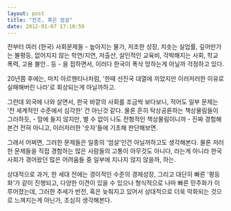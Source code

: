```yaml
---
layout: post
title: "전조, 혹은 엄살"
date: 2012-01-07 17:10:59
---
```



전부터 여러 (한국) 사회문제들 - 높아지는 물가, 저조한 성장, 치솟는 실업률, 깊어만가는 불평등, 없어지지 않는 학연/지연, 저출산, 살인적인 교육비, 각박해지는 사회, 학교 폭력, 고용 불안.. 등 - 을 접하면서, 이러다 한국이 폭삭 망하는게 아닐까 걱정하고 있다.

20년쯤 후에는, 마치 아르헨티나처럼, '한때 선진국 대열에 끼었지만 이러저러한 이유로 실패해버린 나라'로 회상되는게 아닐까하고.

그런데 외국에 나와 살면서, 한국 바깥의 사회를 조금씩 보다보니, 적어도 일부 문제는 '전 세계적인 수준에서 심각한' 건 아닌것 같다. 물론 흔히 탁상공론하는 책상물림들이 그러하듯, - 맘에 들지 않지만, 별 수 없이 나도 전형적인 책상물림이니까 - 진짜 경험해본건 전혀 아니고, 이러저러한 '숫자'들에 기초해 판단해보면.

그래서 어쩌면, 그러한 문제들은 일종의 '엄살'인건 아닐까하고도 생각해본다. 물론 저러한 문제들을 직접 경험하는 많은 사람들의 고통이 아무것도 아니다, 라는게 아니라 한국사회가 겪어왔던 많은 어려움들 중 일부에 지나지 않지 않을까, 하는.

상대적으로 과거, 한 세대 전에는 경이적인 수준의 경제성장, 그리고 대단히 빠른 '평등화'가 같이 진행되고, 다양한 이견이 있을 수 있으나 형식적으로 나마 빠른 민주화가 이루어졌는데, 그러한 추세가 반전, 혹은 늦춰지고 있어서 상대적으로 더욱 악화되는 것으로 느껴지는게 아닌가, 조심히 생각해본다.